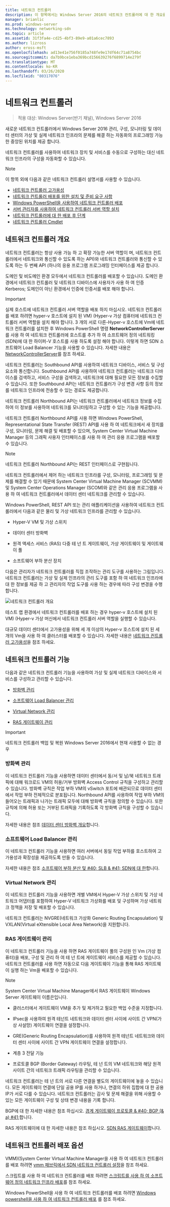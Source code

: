 ```yaml
---
title: 네트워크 컨트롤러
description: 이 항목에서는 Windows Server 2016의 네트워크 컨트롤러에 대 한 개요를 제공 합니다.
manager: brianlic
ms.prod: windows-server
ms.technology: networking-sdn
ms.topic: article
ms.assetid: 31f3fa4e-cd25-4bf3-89e9-a01a6cec7893
ms.author: lizross
author: eross-msft
ms.openlocfilehash: ad13e41e756f0185a748fe9e17df64c71a8754bc
ms.sourcegitcommit: da7b9bce1eba369bcd156639276f6899714e279f
ms.translationtype: MT
ms.contentlocale: ko-KR
ms.lasthandoff: 03/26/2020
ms.locfileid: "80317076"
---
```

# <a name="network-controller"></a>네트워크 컨트롤러

>적용 대상: Windows Server(반기 채널), Windows Server 2016

새로운 네트워크 컨트롤러에서 Windows Server 2016 관리, 구성, 모니터링 및 데이터 센터의 가상 및 실제 네트워크 인프라의 문제를 해결 하는 자동화의 프로그래밍 가능한 중앙된 위치를 제공 합니다. 

네트워크 컨트롤러를 사용하여 네트워크 장치 및 서비스를 수동으로 구성하는 대신 네트워크 인프라의 구성을 자동화할 수 있습니다.

> [!NOTE]
> 이 항목 외에 다음과 같은 네트워크 컨트롤러 설명서를 사용할 수 있습니다.
> - [네트워크 컨트롤러 고가용성](network-controller-high-availability.md)
> - [네트워크 컨트롤러 배포를 위한 설치 및 준비 요구 사항](../../plan/Installation-and-Preparation-Requirements-for-Deploying-Network-Controller.md)  
> - [Windows PowerShell을 사용하여 네트워크 컨트롤러 배포](../../deploy/Deploy-Network-Controller-using-Windows-PowerShell.md)  
> - [서버 관리자를 사용하여 네트워크 컨트롤러 서버 역할 설치](Install-the-Network-Controller-server-role-using-Server-Manager.md)
> - [네트워크 컨트롤러에 대 한 배포 후 단계](post-deploy-steps-nc.md)
> - [네트워크 컨트롤러 Cmdlet](https://technet.microsoft.com/library/mt576401.aspx) 

## <a name="network-controller-overview"></a><a name="bkmk_overview"></a>네트워크 컨트롤러 개요

네트워크 컨트롤러는 항상 사용 가능 하 고 확장 가능한 서버 역할이 며, 네트워크 컨트롤러에서 네트워크와 통신할 수 있도록 하는 API\)와 네트워크 컨트롤러와 통신할 수 있도록 하는 두 번째 API \(하나의 응용 프로그램 프로그래밍 인터페이스를 제공 합니다.

도메인 및 비도메인 환경 모두에서 네트워크 컨트롤러를 배포할 수 있습니다. 도메인 환경에서 네트워크 컨트롤러 및 네트워크 디바이스에 사용자가 사용 하 여 인증 Kerberos; 도메인이 아닌 환경에서 인증에 인증서를 배포 해야 합니다.

>[!IMPORTANT]
>실제 호스트에 네트워크 컨트롤러 서버 역할을 배포 하지 마십시오. 네트워크 컨트롤러를 배포 하려면 hyper-v 호스트에 설치 된 VM\) \(Hyper-v 가상 컴퓨터에 네트워크 컨트롤러 서버 역할을 설치 해야 합니다. 3 개의 서로 다른\-Hyper-v 호스트에 Vm에 네트워크 컨트롤러를 설치한 후 Windows PowerShell 명령 **NetworkControllerServer**를 사용 하 여 네트워크 컨트롤러에 호스트를 추가 하 여 소프트웨어 정의 네트워킹 \(SDN\)에 대 한 하이퍼\-V 호스트를 사용 하도록 설정 해야 합니다. 이렇게 하면 SDN 소프트웨어 Load Balancer 기능을 사용할 수 있습니다. 자세한 내용은 [NetworkControllerServer](https://technet.microsoft.com/itpro/powershell/windows/network-controller/new-networkcontrollerserver)를 참조 하세요.

네트워크 컨트롤러는 Southbound API를 사용하여 네트워크 디바이스, 서비스 및 구성 요소와 통신합니다. Southbound API를 사용하여 네트워크 컨트롤러는 네트워크 디바이스를 검색하고, 서비스 구성을 검색하고, 네트워크에 대해 필요한 모든 정보를 수집할 수 있습니다. 또한 Southbound API는 네트워크 컨트롤러가 구성 변경 사항 등의 정보를 네트워크 인프라에 전송할 수 있는 경로도 제공합니다.

네트워크 컨트롤러 Northbound API는 네트워크 컨트롤러에서 네트워크 정보를 수집하여 이 정보를 사용하여 네트워크를 모니터링하고 구성할 수 있는 기능을 제공합니다.

네트워크 컨트롤러 Northbound API를 사용 하면 Windows PowerShell, Representational State Transfer \(REST\) API를 사용 하 여 네트워크에서 새 장치를 구성, 모니터링, 문제 해결 및 배포할 수 있으며, System Center Virtual Machine Manager 등의 그래픽 사용자 인터페이스를 사용 하 여 관리 응용 프로그램을 배포할 수 있습니다.

>[!NOTE]
>네트워크 컨트롤러 Northbound API는 REST 인터페이스로 구현됩니다.

네트워크 컨트롤러에서 제어 하는 네트워크 인프라를 구성, 모니터링, 프로그래밍 및 문제를 해결할 수 있기 때문에 System Center Virtual Machine Manager \(SCVMM\)및 System Center Operations Manager \(SCOM\)와 같은 관리 응용 프로그램을 사용 하 여 네트워크 컨트롤러에서 데이터 센터 네트워크를 관리할 수 있습니다.

Windows PowerShell, REST API 또는 관리 애플리케이션을 사용하여 네트워크 컨트롤러에서 다음과 같은 물리 및 가상 네트워크 인프라를 관리할 수 있습니다.

- Hyper-V VM 및 가상 스위치

- 데이터 센터 방화벽

- 원격 액세스 서비스 \(RAS\) 다중 테 넌 트 게이트웨이, 가상 게이트웨이 및 게이트웨이 풀

- 소프트웨어 부하 분산 장치

다음은 관리자가 네트워크 컨트롤러를 직접 조작하는 관리 도구를 사용하는 그림입니다. 네트워크 컨트롤러는 가상 및 실제 인프라의 관리 도구를 포함 하 여 네트워크 인프라에 대 한 정보를 제공 하 고 관리자의 작업 도구를 사용 하는 경우에 따라 구성 변경을 수행 합니다.  

![네트워크 컨트롤러 개요](../../../media/Network-Controller/NetController_overview.png)  

테스트 랩 환경에서 네트워크 컨트롤러를 배포 하는 경우 hyper-v 호스트에 설치 된 VM\) \(Hyper-v 가상 머신에서 네트워크 컨트롤러 서버 역할을 실행할 수 있습니다.

대규모 데이터 센터에서 고가용성을 위해 세 개 이상의 Hyper-v 호스트에 설치 된 세 개의 Vm을 사용 하 여 클러스터를 배포할 수 있습니다. 자세한 내용은 [네트워크 컨트롤러 고가용성](network-controller-high-availability.md)을 참조 하세요.

## <a name="network-controller-features"></a><a name="bkmk_features"></a>네트워크 컨트롤러 기능

다음과 같은 네트워크 컨트롤러 기능을 사용하여 가상 및 실제 네트워크 디바이스와 서비스를 구성하고 관리할 수 있습니다.  
  
-   [방화벽 관리](#bkmk_firewall)  
  
-   [소프트웨어 Load Balancer 관리](#bkmk_slb)  
  
-   [Virtual Network 관리](#bkmk_virtual)  
  
-   [RAS 게이트웨이 관리](#bkmk_gateway)

>[!IMPORTANT]
>네트워크 컨트롤러 백업 및 복원 Windows Server 2016에서 현재 사용할 수 없는 경우
  
### <a name="firewall-management"></a><a name="bkmk_firewall"></a>방화벽 관리

이 네트워크 컨트롤러 기능을 사용하면 데이터 센터에서 동/서 및 남/북 네트워크 트래픽에 대해 워크로드 VM의 허용/거부 방화벽 Access Control 규칙을 구성하고 관리할 수 있습니다. 방화벽 규칙은 작업 부하 VM의 vSwitch 포트에 배관되므로 데이터 센터에서 작업 부하 전체적으로 분포됩니다. Northbound API를 사용하여 작업 부하 VM의 들어오는 트래픽과 나가는 트래픽 모두에 대해 방화벽 규칙을 정의할 수 있습니다. 또한 규칙에 의해 허용 또는 거부된 트래픽을 기록하도록 각 방화벽 규칙을 구성할 수 있습니다.  

자세한 내용은 참조 [데이터 센터 방화벽 개요](../../../sdn/technologies/network-function-virtualization/Datacenter-Firewall-Overview.md)합니다.

### <a name="software-load-balancer-management"></a><a name="bkmk_slb"></a>소프트웨어 Load Balancer 관리

이 네트워크 컨트롤러 기능을 사용하면 여러 서버에서 동일 작업 부하를 호스트하여 고가용성과 확장성을 제공하도록 만들 수 있습니다.  
  
자세한 내용은 참조 [소프트웨어 부하 분산 및 #40; SLB & #41; SDN에 대 한](../../../sdn/technologies/network-function-virtualization/Software-Load-Balancing--SLB--for-SDN.md)합니다.  
  
### <a name="virtual-network-management"></a><a name="bkmk_virtual"></a>Virtual Network 관리

이 네트워크 컨트롤러 기능을 사용하면 개별 VM에서 Hyper-V 가상 스위치 및 가상 네트워크 어댑터를 포함하여 Hyper-V 네트워크 가상화를 배포 및 구성하며 가상 네트워크 정책을 저장 및 배포할 수 있습니다.

네트워크 컨트롤러는 NVGRE(네트워크 가상화 Generic Routing Encapsulation) 및 VXLAN(Virtual eXtensible Local Area Network)을 지원합니다.

### <a name="ras-gateway-management"></a><a name="bkmk_gateway"></a>RAS 게이트웨이 관리

이 네트워크 컨트롤러 기능을 사용 하면 RAS 게이트웨이 풀의 구성원 인 Vm (가상 컴퓨터)을 배포, 구성 및 관리 하 여 테 넌 트에 게이트웨이 서비스를 제공할 수 있습니다. 네트워크 컨트롤러를 사용 하면 자동으로 다음 게이트웨이 기능을 통해 RAS 게이트웨이 실행 하는 Vm을 배포할 수 있습니다.

> [!NOTE]
> System Center Virtual Machine Manager에서 RAS 게이트웨이 Windows Server 게이트웨이 이름은입니다.

- 클러스터에서 게이트웨이 VM을 추가 및 제거하고 필요한 백업 수준을 지정합니다.

- IPsec을 사용하여 원격 테넌트 네트워크와 데이터 센터 사이에 사이트 간 VPN(가상 사설망) 게이트웨이 연결을 설정합니다.

- GRE(Generic Routing Encapsulation)를 사용하여 원격 테넌트 네트워크와 데이터 센터 사이에 사이트 간 VPN 게이트웨이 연결을 설정합니다.

- 계층 3 전달 기능

- 프로토콜 BGP (Border Gateway) 라우팅, 테 넌 트의 VM 네트워크와 해당 원격 사이트 간의 네트워크 트래픽 라우팅을 관리할 수 있습니다.

네트워크 컨트롤러는 테 넌 트의 서로 다른 연결을 별도의 게이트웨이에 놓을 수 있습니다. 모든 게이트웨이 연결에 단일 공용 IP를 사용 하거나, 연결의 하위 집합에 대 한 공용 IP가 서로 다를 수 있습니다. 네트워크 컨트롤러는 감사 및 문제 해결을 위해 사용할 수 있는 모든 게이트웨이 구성 및 상태 변경 내용을 기록 합니다.

BGP에 대 한 자세한 내용은 참조 하십시오. [경계 게이트웨이 프로토콜 & #40; BGP (& a) #41;](../../../../remote/remote-access/bgp/Border-Gateway-Protocol-BGP.md)합니다.

RAS 게이트웨이에 대 한 자세한 내용은 참조 하십시오. [SDN RAS 게이트웨이](../../../sdn/technologies/network-function-virtualization/RAS-Gateway-for-SDN.md)합니다.

## <a name="network-controller-deployment-options"></a>네트워크 컨트롤러 배포 옵션

VMM\)\(System Center Virtual Machine Manager을 사용 하 여 네트워크 컨트롤러를 배포 하려면 [vmm 패브릭에서 SDN 네트워크 컨트롤러 설정](https://technet.microsoft.com/system-center-docs/vmm/scenario/sdn-network-controller)을 참조 하세요.

스크립트를 사용 하 여 네트워크 컨트롤러를 배포 하려면 [스크립트를 사용 하 여 소프트웨어 정의 네트워크 인프라 배포](../../deploy/Deploy-a-Software-Defined-Network-infrastructure-using-scripts.md)를 참조 하세요.

Windows PowerShell을 사용 하 여 네트워크 컨트롤러를 배포 하려면 [Windows powershell을 사용 하 여 네트워크 컨트롤러 배포](../../deploy/Deploy-Network-Controller-using-Windows-PowerShell.md) 를 참조 하세요.
